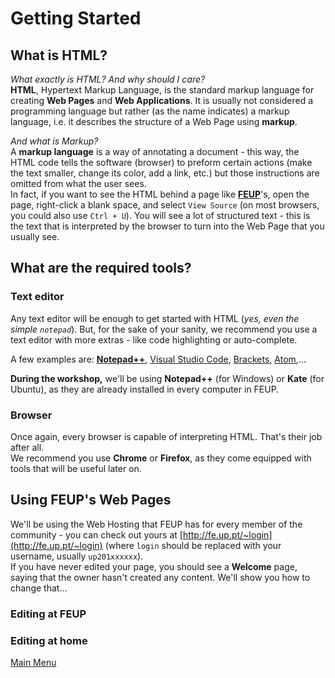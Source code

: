 # Getting Started

## What is HTML?
*What exactly is HTML? And why should I care?*  
**HTML**, Hypertext Markup Language, is the standard markup language for creating **Web Pages** and **Web Applications**. It is usually not considered a programming language but rather (as the name indicates) a markup language, i.e. it describes the structure of a Web Page using **markup**.

*And what is Markup?*  
A **markup language** is a way of annotating a document - this way, the HTML code tells the software (browser) to preform certain actions (make the text smaller, change its color, add a link, etc.) but those instructions are omitted from what the user sees.  
In fact, if you want to see the HTML behind a page like [**FEUP**](http://fe.up.pt)'s, open the page, right-click a blank space, and select `View Source` (on most browsers, you could also use `Ctrl + U`). You will see a lot of structured text - this is the text that is interpreted by the browser to turn into the Web Page that you usually see.

## What are the required tools?
### Text editor
Any text editor will be enough to get started with HTML (*yes, even the simple `notepad`*). But, for the sake of your sanity, we recommend you use a text editor with more extras - like code highlighting or auto-complete.

A few examples are: [**Notepad++**](https://notepad-plus-plus.org/download/), [Visual Studio Code](https://code.visualstudio.com/), [Brackets](http://brackets.io/), [Atom](http://atom.io/),...  

**During the workshop,** we'll be using **Notepad++** (for Windows) or **Kate** (for Ubuntu), as they are already installed in every computer in FEUP. 

### Browser
Once again, every browser is capable of interpreting HTML. That's their job after all.  
We recommend you use **Chrome** or **Firefox**, as they come equipped with tools that will be useful later on.

## Using FEUP's Web Pages
We'll be using the Web Hosting that FEUP has for every member of the community - you can check out yours at [http://fe.up.pt/~login](http://fe.up.pt/~login) (where `login` should be replaced with your username, usually `up201xxxxxx`).  
If you have never edited your page, you should see a **Welcome** page, saying that the owner hasn't created any content. We'll show you how to change that...

### Editing at FEUP

### Editing at home

[Main Menu](../README.md)